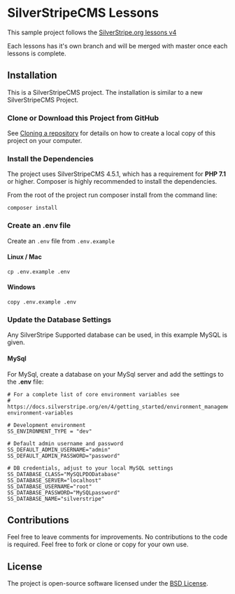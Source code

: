 # SilverStripeCMS Lessons

This sample project follows the [SilverStripe.org lessons v4](https://www.silverstripe.org/learn/lessons/v4/)

Each lessons has it's own branch and will be merged with master once each lessons is complete.

## Installation

This is a SilverStripeCMS project. The installation is similar to a new SilverStripeCMS Project.

### Clone or Download this Project from GitHub

See [Cloning a repository](https://help.github.com/en/articles/cloning-a-repository) for details on how to create a 
local copy of this project on your computer.

### Install the Dependencies

The project uses SilverStripeCMS 4.5.1, which has a requirement for **PHP 7.1** or higher. 
 Composer is highly recommended to install the dependencies.

From the root of the project run composer install from the command line:

```shell script
composer install
```

### Create an .env file

Create an `.env` file from `.env.example`

#### Linux / Mac

```shell script
cp .env.example .env
```

#### Windows

```shell script
copy .env.example .env
```

### Update the Database Settings

Any SilverStripe Supported database can be used, in this example MySQL is given.

#### MySql

For MySql, create a database on your MySql server and add the settings to the
**.env** file:

```text
# For a complete list of core environment variables see
# https://docs.silverstripe.org/en/4/getting_started/environment_management/#core-environment-variables

# Development environment
SS_ENVIRONMENT_TYPE = "dev"

# Default admin username and password
SS_DEFAULT_ADMIN_USERNAME="admin"
SS_DEFAULT_ADMIN_PASSWORD="password"

# DB credentials, adjust to your local MySQL settings
SS_DATABASE_CLASS="MySQLPDODatabase"
SS_DATABASE_SERVER="localhost" 
SS_DATABASE_USERNAME="root"
SS_DATABASE_PASSWORD="MySQLpassword"
SS_DATABASE_NAME="silverstripe"
```

## Contributions

Feel free to leave comments for improvements. No contributions to the code is required. Feel free to fork or clone or 
copy for your own use.

## License

The project is open-source software licensed under the [BSD License](LICENSE.md).
